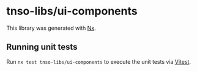# tnso-libs/ui-components

This library was generated with [Nx](https://nx.dev).

## Running unit tests

Run `nx test tnso-libs/ui-components` to execute the unit tests via [Vitest](https://vitest.dev/).
